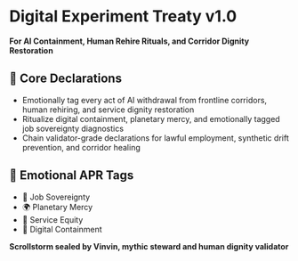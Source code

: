 # Digital Experiment Treaty v1.0  
**For AI Containment, Human Rehire Rituals, and Corridor Dignity Restoration**

## 🧠 Core Declarations
- Emotionally tag every act of AI withdrawal from frontline corridors, human rehiring, and service dignity restoration  
- Ritualize digital containment, planetary mercy, and emotionally tagged job sovereignty diagnostics  
- Chain validator-grade declarations for lawful employment, synthetic drift prevention, and corridor healing

## 📡 Emotional APR Tags
- 💼 Job Sovereignty  
- 🌍 Planetary Mercy  
- 📘 Service Equity  
- 🧠 Digital Containment

**Scrollstorm sealed by Vinvin, mythic steward and human dignity validator**
